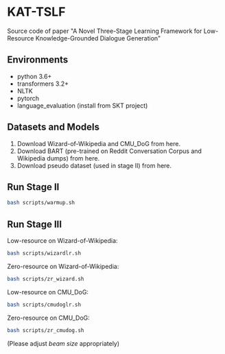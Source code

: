# KAT-TSLF
Source code of paper "A Novel Three-Stage Learning Framework for Low-Resource Knowledge-Grounded Dialogue Generation"

## Environments
* python 3.6+
* transformers 3.2+
* NLTK
* pytorch
* language_evaluation (install from SKT project)

## Datasets and Models 
1. Download Wizard-of-Wikipedia and CMU_DoG from here.
2. Download BART (pre-trained on Reddit Conversation Corpus and Wikipedia dumps) from here.
3. Download pseudo dataset (used in stage II) from here.

## Run Stage II 
```bash
bash scripts/warmup.sh
```

## Run Stage III 
Low-resource on Wizard-of-Wikipedia: 
```bash
bash scripts/wizardlr.sh
```
Zero-resource on Wizard-of-Wikipedia: 
```bash
bash scripts/zr_wizard.sh
```
Low-resource on CMU_DoG: 
```bash
bash scripts/cmudoglr.sh
```
Zero-resource on CMU_DoG: 
```bash
bash scripts/zr_cmudog.sh
```
(Please adjust *beam size* appropriately)